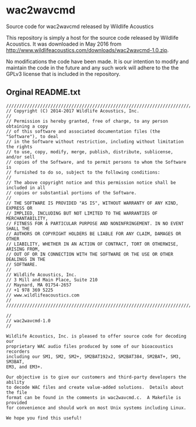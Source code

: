 # wac2wavcmd
Source code for wac2wavcmd released by Wildlife Acoustics

This repository is simply a host for the source code released by Wildlife Acoustics. 
It was downloaded in May 2016 from http://www.wildlifeacoustics.com/downloads/wac2wavcmd-1.0.zip.

No modifications the code have been made. It is our intention to modify and maintain the code in
the future and any such work will adhere to the the GPLv3 license that is included in the repository.

 
## Orginal README.txt
```
//////////////////////////////////////////////////////////////////////////////
// Copyright (C) 2014-2017 Wildlife Acoustics, Inc.
// 
// Permission is hereby granted, free of charge, to any person obtaining a copy
// of this software and associated documentation files (the "Software"), to deal
// in the Software without restriction, including without limitation the rights
// to use, copy, modify, merge, publish, distribute, sublicense, and/or sell
// copies of the Software, and to permit persons to whom the Software is
// furnished to do so, subject to the following conditions:
//
// The above copyright notice and this permission notice shall be included in all
// copies or substantial portions of the Software.
//
// THE SOFTWARE IS PROVIDED "AS IS", WITHOUT WARRANTY OF ANY KIND, EXPRESS OR
// IMPLIED, INCLUDING BUT NOT LIMITED TO THE WARRANTIES OF MERCHANTABILITY,
// FITNESS FOR A PARTICULAR PURPOSE AND NONINFRINGEMENT. IN NO EVENT SHALL THE
// AUTHORS OR COPYRIGHT HOLDERS BE LIABLE FOR ANY CLAIM, DAMAGES OR OTHER
// LIABILITY, WHETHER IN AN ACTION OF CONTRACT, TORT OR OTHERWISE, ARISING FROM,
// OUT OF OR IN CONNECTION WITH THE SOFTWARE OR THE USE OR OTHER DEALINGS IN THE
// SOFTWARE.
//
// Wildlife Acoustics, Inc.
// 3 Mill and Main Place, Suite 210
// Maynard, MA 01754-2657
// +1 978 369 5225
// www.wildlifeacoustics.com
//
//////////////////////////////////////////////////////////////////////////////

// 
// wac2wavcmd-1.0
//

Wildlife Acoustics, Inc. is pleased to offer source code for decoding our
proprietary WAC audio files produced by some of our bioacoustics recorders
including our SM1, SM2, SM2+, SM2BAT192x2, SM2BAT384, SM2BAT+, SM3, SM3BAT,
EM3, and EM3+.

Our objective is to give our customers and third-party developers the ability
to decode WAC files and create value-added solutions.  Details about the file
format can be found in the comments in wac2wavcmd.c.  A Makefile is provided
for convenience and should work on most Unix systems including Linux.

We hope you find this useful!

```